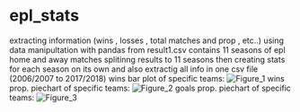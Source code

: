 # epl_stats
extracting information (wins , losses  , total matches and prop , etc..)  using data manipultation with pandas from result1.csv contains 11 seasons of epl home and away matches 
splitinng results to 11 seasons then creating stats for each season on its own and also extractig all info in one csv file (2006/2007 to 2017/2018)
wins bar plot of specific teams:
![Figure_1](https://github.com/yassinmohamed111/epl_stats/assets/108435195/63a9e374-7281-441a-8650-15dcc920460b)
wins prop. piechart of specific teams:
![Figure_2](https://github.com/yassinmohamed111/epl_stats/assets/108435195/a756db60-d371-480c-aa41-e2379927c103)
goals prop. piechart of specific teams:
![Figure_3](https://github.com/yassinmohamed111/epl_stats/assets/108435195/58803644-e7c0-42e7-8bbe-94a7e175b974)

